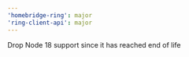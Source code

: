 ```yaml
---
'homebridge-ring': major
'ring-client-api': major
---
```


Drop Node 18 support since it has reached end of life
